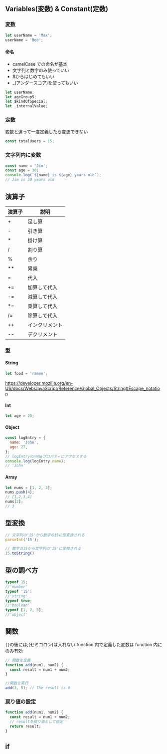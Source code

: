 ## Variables(変数) & Constant(定数)

### 変数

```javascript
let userName = 'Max';
userName = 'Bob';
```

#### 命名

- camelCase での命名が基本
- 文字列と数字のみ使っていい
- $からはじめてもいい
- \_(アンダースコア)を使ってもいい

```javascript
let userName;
let ageGroup5;
let $kindOfSpecial;
let _internalValue;
```

### 定数

変数と違って一度定義したら変更できない

```javascript
const totalUsers = 15;
```

### 文字列内に変数

```javascript
const name = 'Jim';
const age = 30;
console.log(`${name} is ${age} years old`);
// Jim is 30 years old
```

## 演算子

| 演算子 | 説明           |
| ------ | -------------- |
| +      | 足し算         |
| -      | 引き算         |
| \*     | 掛け算         |
| /      | 割り算         |
| %      | 余り           |
| \*\*   | 累乗           |
| =      | 代入           |
| +=     | 加算して代入   |
| -=     | 減算して代入   |
| \*=    | 乗算して代入   |
| /=     | 除算して代入   |
| ++     | インクリメント |
| --     | デクリメント   |

### 型

#### String

```javascript
let food = 'ramen';
```

https://developer.mozilla.org/en-US/docs/Web/JavaScript/Reference/Global_Objects/String#Escape_notation

#### Int

```javascript
let age = 25;
```

#### Object

```javascript
const logEntry = {
  name: 'John',
  age: 27,
};
// logEntryのnameプロパティにアクセスする
console.log(logEntry.name);
// 'John'
```

#### Array

```javascript
let nums = [1, 2, 3];
nums.push(4);
// [1,2,3,4]
nums[2];
// 3
```

## 型変換

```javascript
// 文字列の'15'から数字の15に型変換される
parseInt('15');

// 数字の15から文字列の'15'に変換される
15.toString()
```

## 型の調べ方

```javascript
typeof 15;
//'number'
typeof '15';
//'string'
typeof true;
//'boolean'
typeof [1, 2, 3];
//'object'
```

## 関数

`{}`の後には;(セミコロン)は入れない
function 内で定義した変数は function 内にのみ有効

```javascript
// 関数を定義
function add(num1, num2) {
  const result = num1 + num2;
}

//関数を実行
add(3, 5); // The result is 8
```

### 戻り値の設定

```javascript
function add(num1, num2) {
  const result = num1 + num2;
  // resultを戻り値として指定
  return result;
}
```

## if

```javascript

```

